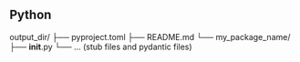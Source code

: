 
## Python
output_dir/
├── pyproject.toml
├── README.md
└── my_package_name/
├── __init__.py
└── ... (stub files and pydantic files)
